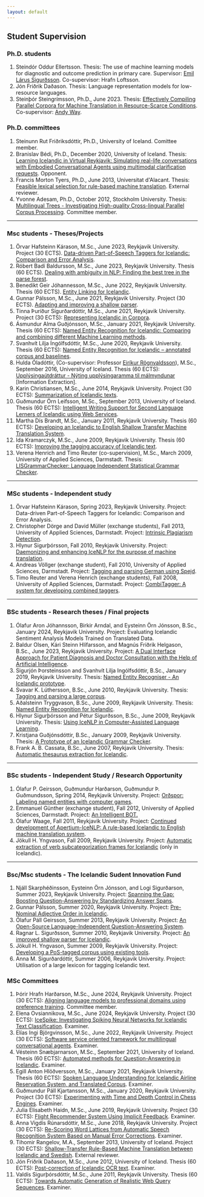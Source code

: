 ```yaml
---
layout: default
---
```


<body>

<h2>Student Supervision</h2>

<h3>Ph.D. students</h3>
<ol>
<li><span class="BibAuthor">Steindór Oddur Ellertsson</span>. Thesis: The use of machine learning models for diagnostic and outcome prediction in primary care. Supervisor: <a href="https://iris.rais.is/is/persons/emil-l%C3%A1rus-sigur%C3%B0sson" target="_blank">Emil Lárus Sigurðsson</a>.  Co-supervisor: Hrafn Loftsson.
</li>
<li><span class="BibAuthor">Jón Friðrik Daðason</span>. Thesis: Language representation models for low-resource languages.
</li>
<li><span class="BibAuthor">Steinþór Steingrímsson</span>, Ph.D., June 2023. Thesis: <a href="https://opinvisindi.is/bitstream/handle/20.500.11815/4253/steinthor_phd.pdf" target="_blank">Effectively Compiling Parallel Corpora for Machine Translation in Resource-Scarce Conditions</a>. Co-supervisor: <a href="https://www.computing.dcu.ie/~away/" target="_blank">Andy Way</a>. 
</li>
</ol>

<h3>Ph.D. committees</h3>
<ol>
  <li><span class="BibAuthor">Steinunn Rut Friðriksdóttir</span>, Ph.D., University of Iceland. Comittee member.
  </li>
  <li><span class="BibAuthor">Branislav Bédi</span>, Ph.D., December 2020, University of Iceland. Thesis: <a href="https://opinvisindi.is/handle/20.500.11815/2142" target="_blank">Learning Icelandic in Virtual Reykjavik: Simulating real-life conversations with Embodied Conversational Agents using multimodal clarification requests</a>. Opponent.
  </li>
  <li><span class="BibAuthor">Francis Morton Tyers</span>, Ph.D., June 2013, Universitat d'Alacant. Thesis: <a href="https://rua.ua.es/dspace/bitstream/10045/35848/1/thesis_FrancisMTyers.pdf" target="_blank">Feasible lexical selection for rule-based machine translation</a>. External reviewer.
  </li>
  <li><span class="BibAuthor">Yvonne Adesam</span>, Ph.D., October 2012, Stockholm University. Thesis: <a href="https://www.diva-portal.org/smash/get/diva2:547019/FULLTEXT01.pdf" target="_blank">Multilingual Trees - Investigating High-quality Cross-lingual Parallel Corpus Processing</a>. Committee member.
  </li>  
</ol>


<!-- --------------------- GRADUATE STUDENTS ------------------ -->
<hr>
<h3>Msc students - Theses/Projects</h3>
<ol>
  <li><span class="BibAuthor">Örvar Hafsteinn Kárason</span>, M.Sc., June 2023, Reykjavik University. Project (30 ECTS). <a href="https://skemman.is/bitstream/1946/44617/1/Data-driven%20Part-of-Speech%20Taggers%20for%20Icelandic.pdf" target="_blank">Data-driven Part-of-Speech Taggers for Icelandic: Comparison and Error Analysis</a>.
  </li>
  <li><span class="BibAuthor">Róbert Badí Baldursson</span>, M.Sc., June 2023, Reykjavik University. Thesis (60 ECTS). <a href="https://skemman.is/bitstream/1946/44915/1/MSc_Thesis___R%c3%b3bert_Bad%c3%ad_Baldursson.pdf" target="_blank">Dealing with ambiguity in NLP: Finding the best tree in the parse forest</a>.
  </li>
  <li><span class="BibAuthor">Benedikt Geir Jóhannesson</span>, M.Sc., June 2022, Reykjavik University. Thesis (60 ECTS). <a href="https://skemman.is/bitstream/1946/42017/1/Entity_Linking_for_Icelandic_Benedikt_Geir_Johannesson.pdf" target="_blank">Entity Linking for Icelandic</a>.
  </li>
  <li><span class="BibAuthor">Gunnar Pálsson</span>, M.Sc., June 2021, Reykjavik University. Project (30 ECTS). <a href="https://skemman.is/bitstream/1946/39413/1/Adapting%20and%20Improving%20a%20Shallow%20Parser%20-%20Gunnar%20P%c3%a1lsson.pdf" target="_blank">Adapting and improving a shallow parser</a>.
  </li>
  <li><span class="BibAuthor">Tinna Þuríður Sigurðardóttir</span>, M.Sc., June 2021, Reykjavik University. Project (30 ECTS): <a href="https://skemman.is/bitstream/1946/39430/1/Tinna_%c3%9euri%cc%81%c3%b0ur_Sigur%c3%b0ardo%cc%81ttir_MSc.pdf" target="_blank">Representing Icelandic in Corpora</a>.
  </li>
  <li><span class="BibAuthor">Ásmundur Alma Guðjónsson</span>, M.Sc., January 2021, Reykjavik University. Thesis (60 ECTS): <a href="https://skemman.is/bitstream/1946/37548/1/MSc_NER_FINAL_VERSION.pdf" target="_blank">Named Entity Recognition for Icelandic: Comparing and combining different Machine Learning methods</a>.
  </li>
  <li><span class="BibAuthor">Svanhvít Lilja Ingólfsdóttir</span>, M.Sc., June 2020, Reykjavik University. Thesis (60 ECTS): <a href="https://skemman.is/bitstream/1946/36562/1/MSc_thesis_svanhvit_2020_NER_online_version.pdf" target="_blank">Named Entity Recognition for Icelandic – annotated corpus and baselines</a>.
  </li>
  <li><span class="BibAuthor">Hulda Óladóttir</span>, (Co-supervisor: Professor <a href="https://uni.hi.is/eirikur/" target="_blank">Eiríkur Rögnvaldsson</a>), M.Sc., September 2016, University of Iceland. Thesis (60 ECTS): <a href="https://skemman.is/handle/1946/25924" target="_blank">Upplýsingaútdráttur - Nýting upplýsingaramma til málmyndunar</a> [Information Extraction].
  </li>
  <li><span class="BibAuthor">Karin Christiansen</span>, M.Sc., June 2014, Reykjavik University. Project (30 ECTS): <a href="students/MSc_Karin_SumOfIceText_Paper.pdf" target="_blank">Summarization of Icelandic texts</a>.
  </li>
  <li><span class="BibAuthor">Guðmundur Örn Leifsson</span>, M.Sc., September 2013, University of Iceland. Thesis (60 ECTS): <a href="students/IntelligentWritingSupport.pdf" target="_blank">Intelligent Writing Support for Second Language Lerners of Icelandic using Web Services</a>.
  </li>
  <li><span class="BibAuthor">Martha Dís Brandt</span>, M.Sc., January 2011, Reykjavík University. Thesis (60 ECTS): <a href="http://en.ru.is/media/skjol-td/MSc_Thesis_MarthaDisBrandt.pdf" target="_blank">Developing an Icelandic to English Shallow Transfer Machine Translation System</a>.
  </li>
  <li><span class="BibAuthor">Ida Kramarczyk</span>, M.Sc., June 2009, Reykjavik University. Thesis (60 ECTS): <a href="http://en.ru.is/media/skjol-td/MSThesis_IdaKramarczyk.pdf" target="_blank">Improving the tagging accuracy of Icelandic text</a>.
  </li>
  <li><span class="BibAuthor">Verena Henrich and Timo Reuter</span> (co-supervision), M.Sc., March 2009, University of Applied Sciences, Darmstadt. Thesis: <a href="students/MasterThesis_HenrichReuter.pdf" target="_blank">LISGrammarChecker: Language Independent Statistical Grammar Checker</a>.
  </li>
</ol>

<hr>
<h3>MSc students - Independent study</h3>
<ol>
  <li><span class="BibAuthor">Örvar Hafsteinn Kárason</span>, Spring 2023, Reykjavik University. Project: Data-driven Part-of-Speech Taggers for Icelandic: Comparison and Error Analysis.
  </li>
  <li><span class="BibAuthor">Christopher Dörge and David Müller</span> (exchange students), Fall 2013, University of Applied Sciences, Darmstadt. Project: <a href="students/IndependentStudy_Plagiarism.pdf" target="_blank">Intrinsic Plagiarism Detection</a>.
  </li>
  <li><span class="BibAuthor">Hlynur Sigurþórsson</span>, Fall 2010, Reykjavik University. Project: <a href="students/IndependentStudy_DaemonizingIceNLP.pdf" target="_blank">Daemonizing and enhancing IceNLP for the purpose of machine translation</a>.
  </li>
  <li><span class="BibAuthor">Andreas Völlger</span> (exchange student), Fall 2010, University of Applied Sciences, Darmstadt. Project: <a href="students/IndependentStudy_Spejd.pdf" target="_blank">Tagging and parsing German using Spejd</a>.
  </li>
  <li><span class="BibAuthor">Timo Reuter and Verena Henrich</span> (exchange students), Fall 2008, University of Applied Sciences, Darmstadt. Project: <a href="http://www.ru.is/faculty/hrafn/papers/ctagger.pdf" target="_blank">CombiTagger: A system for developing combined taggers</a>.
  </li>
</ol>

<hr>
<h3>BSc students - Research theses / Final projects</h3>
<ol>
  <li><span class="BibAuthor">Ólafur Aron Jóhannsson, Birkir Arndal, and Eysteinn Örn Jónsson</span>, B.Sc., January 2024, Reykjavik University. Project: Evaluating Icelandic Sentiment Analysis Models Trained on Translated Data.
  </li>
  <li><span class="BibAuthor">Baldur Olsen, Kári Steinn Hlífarsson, and Magnús Friðrik Helgason</span>, B.Sc., June 2023, Reykjavik University. Project: <a href="https://skemman.is/bitstream/1946/44385/1/Final_Report.pdf" target="_blank">A Dual Interface Approach for Patient Diagnosis and Doctor Consultation with the Help of Artificial Intelligence</a>.
  </li>
  <li><span class="BibAuthor">Sigurjón Þorsteinsson and Svanhvít Lilja Ingólfsdóttir</span>, B.Sc., January 2019, Reykjavik University. Thesis: <a href="https://skemman.is/bitstream/1946/32311/1/BSc_lokaskyrsla_Sigurjon_Svanhvit.pdf" target="_blank">Named Entity Recogniser - An Icelandic prototype</a>.
  </li>
  <li><span class="BibAuthor">Svavar K. Lúthersson</span>, B.Sc., June 2010, Reykjavik University. Thesis: <a href="https://skemman.is/bitstream/1946/9883/1/Research%20report%20-%20final.pdf" target="_blank">Tagging and parsing a large corpus</a>.
  </li>
  <li><span class="BibAuthor">Aðalsteinn Tryggvason</span>, B.Sc., June 2009, Reykjavik University. Thesis: <a href="students/BScThesis_NamedEntityRecognitionforIcelandic.pdf" target="_blank">Named Entity Recognition for Icelandic</a>.
  </li>
  <li><span class="BibAuthor">Hlynur Sigurþórsson and Pétur Sigurðsson</span>, B.Sc., June 2009, Reykjavik University. Thesis: <a href="students/BScThesis_IceNLPinCALL.pdf" target="_blank">Using IceNLP in Computer-Assisted Language Learning</a>.
  </li>
  <li><span class="BibAuthor">Kristjana Guðjónsdóttir</span>, B.Sc., January 2009, Reykjavik University. Thesis: <a href="students/BScThesis_Prototype_Icelandic_GrammarChecker.pdf" target="_blank">A Prototype of an Icelandic Grammar Checker</a>.
  </li>
  <li><span class="BibAuthor">Frank A. B. Cassata</span>, B.Sc., June 2007, Reykjavik University. Thesis: <a href="students/BScThesis_AutomaticThesaurus.pdf" target="_blank">Automatic thesaurus extraction for Icelandic</a>.
  </li>
</ol>

<hr>
<h3>BSc students - Independent Study / Research Opportunity</h3>
<ol>
  <li><span class="BibAuthor">Ólafur P. Geirsson, Guðmundur Harðarson, Guðmundur Þ. Guðmundsson</span>, Spring 2014, Reykjavik University. Project: <a href="students/BScThesis_Ordspor.pdf" target="_blank">Orðspor: Labeling named entities with computer games</a>.
  </li>
  <li><span class="BibAuthor">Emmanuel Günther</span> (exchange student), Fall 2012, University of Applied Sciences, Darmstadt. Project: <a href="students/IntelligentBot.pdf" target="_blank">An Intelligent BOT.</a>
  </li>
  <li><span class="BibAuthor">Ólafur Waage</span>, Fall 2011, Reykjavik University. Project: <a href="students/IndependentStudy_ApertiumIceNLP.pdf" target="_blank">Continued development of Apertium-IceNLP: A rule-based Icelandic to English machine translation system</a>.
  </li>
  <li><span class="BibAuthor">Jökull H. Yngvason</span>, Fall 2009, Reykjavik University. Project: <a href="students/IndependentStudy_VFRAME-Skyrsla.pdf" target="_blank">Automatic extraction of verb subcategorization frames for Icelandic</a> (only in Icelandic).
  </li>
</ol>

<hr>
<h3>Bsc/Msc students - The Icelandic Sudent Innovation Fund</h3>
<ol>
  <li><span class="BibAuthor">Njáll Skarphéðinsson, Eysteinn Örn Jónsson, and Logi Sigurðarson</span>, Summer 2023, Reykjavik University. Project: <a href="students/NSN_RUQuAD_standardized.pdf" target="_blank">Spanning the Gap: Boosting Question-Answering by Standardizing Answer Spans</a>.
  </li>
  <li><span class="BibAuthor">Gunnar Pálsson</span>, Summer 2020, Reykjavik University. Project: <a href="students/Rannsoknarskyrsla_rod_lysingarorda.pdf" target="_blank">Pre-Nominal Adjective Order in Icelandic</a>.
  </li>
  <li><span class="BibAuthor">Ólafur Páll Geirsson</span>, Summer 2013, Reykjavik University. Project: <a href="students/IceQA.pdf" target="_blank">An Open-Source Language-Independent Question-Answering System</a>.
  </li>
  <li><span class="BibAuthor">Ragnar L. Sigurðsson</span>, Summer 2010, Reykjavik University. Project: <a href="students/NSN_iceparser_lokaskyrsla.pdf" target="_blank">An improved shallow parser for Icelandic</a>.
  </li>
  <li><span class="BibAuthor">Jökull H. Yngvason</span>, Summer 2009, Reykjavik University. Project: <a href="http://www.ru.is/faculty/hrafn/papers/corpusTagging.final.pdf" target="_blank">Developing a PoS-tagged corpus using existing tools</a>.
  </li>
  <li><span class="BibAuthor">Anna M. Sigurðardóttir</span>, Summer 2006, Reykjavik University. Project: Utilisation of a large lexicon for tagging Icelandic text.
  </li>
</ol>


<!-- --------------------- COMMITTEES ------------------ -->

<h3>MSc Committees</h3>

<ol>
  <li><span class="BibAuthor">Þórir Hrafn Harðarson</span>, M.Sc., June 2024, Reykjavik University. Project (30 ECTS): <a href="https://skemman.is/handle/1946/47687" target="_blank">Aligning language models to professional domains using preference training</a>. Committee member.
  </li>
  <li><span class="BibAuthor">Elena Ovsiannikova</span>, M.Sc., June 2024, Reykjavik University. Project (30 ECTS): <a href="https://skemman.is/handle/1946/47694" target="_blank">IceSpike: Investigating Spiking Neural Networks for Icelandic Text Classification</a>. Examiner.
  </li>
  <li><span class="BibAuthor">Elías Ingi Björgvinsson</span>, M.Sc., June 2022, Reykjavik University. Project (30 ECTS): <a href="https://skemman.is/handle/1946/42118" target="_blank">Software service oriented framework for multilingual conversational agents</a>. Examiner.
  </li>
  <li><span class="BibAuthor">Vésteinn Snæbjarnarson</span>, M.Sc., September 2021, University of Iceland. Thesis (60 ECTS): <a href="https://skemman.is/handle/1946/39966" target="_blank">Automated methods for Question-Answering in Icelandic</a>. Examiner.
  </li>
  <li><span class="BibAuthor">Egill Anton Hlöðversson</span>, M.Sc., January 2021, Reykjavik University. Thesis (60 ECTS): <a href="https://skemman.is/handle/1946/37543" target="_blank">Spoken Language Understanding for Icelandic Airline Reservation System, and Translated Corpus</a>. Examiner.
  </li>
  <li><span class="BibAuthor">Guðmundur Páll Kjartansson</span>, M.Sc., January 2020, Reykjavik University. Project (30 ECTS): <a href="https://skemman.is/handle/1946/34940" target="_blank">Experimenting with Time and Depth Control in Chess Engines</a>. Examiner.
  </li>
  <li><span class="BibAuthor">Julia Elisabeth Haidn</span>, M.Sc., June 2019, Reykjavik University. Project (30 ECTS): <a href="https://skemman.is/handle/1946/33581" target="_blank">Flight Recommender System Using Implicit Feedback</a>. Examiner.
  </li>
  <li><span class="BibAuthor">Anna Vigdís Rúnarsdóttir</span>, M.Sc., June 2018, Reykjavik University. Project (30 ECTS): <a href="https://skemman.is/handle/1946/31280" target="_blank">Re-Scoring Word Lattices from Automatic Speech Recognition System Based on Manual Error Corrections</a>. Examiner.
  </li>
  <li><span class="BibAuthor">Tihomir Rangelov</span>, M.A., September 2013, University of Iceland. Project (30 ECTS): <a href="https://skemman.is/handle/1946/16376" target="_blank">Shallow-Transfer Rule-Based Machine Translation between Icelandic and Swedish</a>. External reviewer.
  </li>
  <!--li><span class="BibAuthor">Anna Björk Nikulásdóttir</span>, Current Ph.D. student, University of Iceland.<p-->
  <li><span class="BibAuthor">Jón Friðrik Daðason</span>, M.Sc., June 2012, University of Iceland. Thesis (60 ECTS): <a href="https://skemman.is/handle/1946/12085" target="_blank">Post-correction of Icelandic OCR text</a>. Examiner.
  </li>
  <li><span class="BibAuthor">Valdís Sigurþórsdóttir</span>, M.Sc., June 2011, Reykjavik University. Thesis (60 ECTS): <a href="https://en.ru.is/media/skjol-td/towardsAutomatic.pdf" target="_blank">Towards Automatic Generation of Realistic Web Query Sequences</a>. Examiner.
  </li>
</ol>
